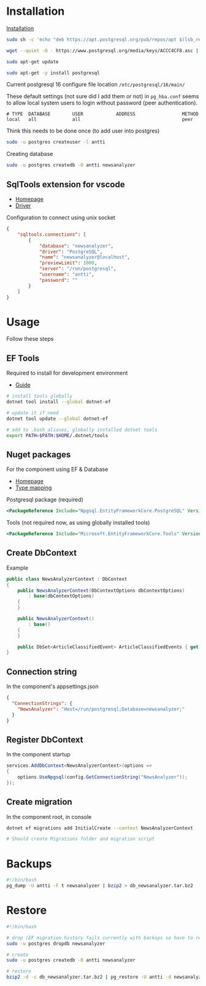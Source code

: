 # Installation
[Installation](https://www.postgresql.org/download/linux/debian/)

```bash
sudo sh -c 'echo "deb https://apt.postgresql.org/pub/repos/apt $(lsb_release -cs)-pgdg main" > /etc/apt/sources.list.d/pgdg.list'

wget --quiet -O - https://www.postgresql.org/media/keys/ACCC4CF8.asc | sudo apt-key add -

sudo apt-get update

sudo apt-get -y install postgresql
```

Current postgresql 16 configure file location `/etc/postgresql/16/main/`

These default settings (not sure did I add them or not) in `pg_hba.conf` seems to allow local system users to login without password (peer authentication).
```
# TYPE  DATABASE        USER            ADDRESS                 METHOD
local   all             all                                     peer
```

Think this needs to be done once (to add user into postgres)
```bash
sudo -u postgres createuser -l antti
```

Creating database
```bash
sudo -u postgres createdb -O antti newsanalyzer
```


## SqlTools extension for vscode
- [Homepage](https://github.com/mtxr/vscode-sqltools/)
- [Driver](https://github.com/mtxr/vscode-sqltools/tree/dev/packages/driver.pg)

Configuration to connect using unix socket
```json
{
    "sqltools.connections": [
        {
            "database": "newsanalyzer",
            "driver": "PostgreSQL",
            "name": "newsanalyzer@localhost",
            "previewLimit": 1000,
            "server": "/run/postgresql",
            "username": "antti",
            "password": ""
        }
    ]
}
```

# Usage
Follow these steps

## EF Tools
Required to install for development environment

- [Guide](https://learn.microsoft.com/en-us/ef/core/cli/dotnet)

```bash
# install tools globally
dotnet tool install --global dotnet-ef

# update it if need
dotnet tool update --global dotnet-ef

# add to .bash_aliases, globally installed dotnet tools
export PATH=$PATH:$HOME/.dotnet/tools
```

## Nuget packages
For the component using EF & Database
- [Homepage](https://www.npgsql.org/)
- [Type mapping](https://www.npgsql.org/doc/types/basic.html)

Postgresql package (required)
```xml
<PackageReference Include="Npgsql.EntityFrameworkCore.PostgreSQL" Version="8.0.0" />
```

Tools (not required now, as using globally installed tools)
```xml
<PackageReference Include="Microsoft.EntityFrameworkCore.Tools" Version="8.0.0" />
```

## Create DbContext
Example

```csharp
public class NewsAnalyzerContext : DbContext
{
    public NewsAnalyzerContext(DbContextOptions dbContextOptions)
        : base(dbContextOptions)
    {
    }

    public NewsAnalyzerContext()
        : base()
    {
    }

    public DbSet<ArticleClassifiedEvent> ArticleClassifiedEvents { get; set; } = null!;
}
```
## Connection string
In the component's appsettings.json
```json
{
  "ConnectionStrings": {
    "NewsAnalyzer": "Host=/run/postgresql;Database=newsanalyzer;"
  }
}
```

## Register DbContext
In the component startup
```csharp
services.AddDbContext<NewsAnalyzerContext>(options =>
{
    options.UseNpgsql(config.GetConnectionString("NewsAnalyzer"));
});
```

## Create migration
In the component root, in console
```bash
dotnet ef migrations add InitialCreate --context NewsAnalyzerContext

# Should create Migrations folder and migration script
```

# Backups
```bash
#!/bin/bash
pg_dump -U antti -F t newsanalyzer | bzip2 > db_newsanalyzer.tar.bz2
```

# Restore
```bash
#!/bin/bash

# drop (EF migration history fails currently with backups so have to remake it)
sudo -u postgres dropdb newsanalyzer

# create
sudo -u postgres createdb -O antti newsanalyzer

# restore
bzip2 -d -c db_newsanalyzer.tar.bz2 | pg_restore -U antti -d newsanalyzer
```
